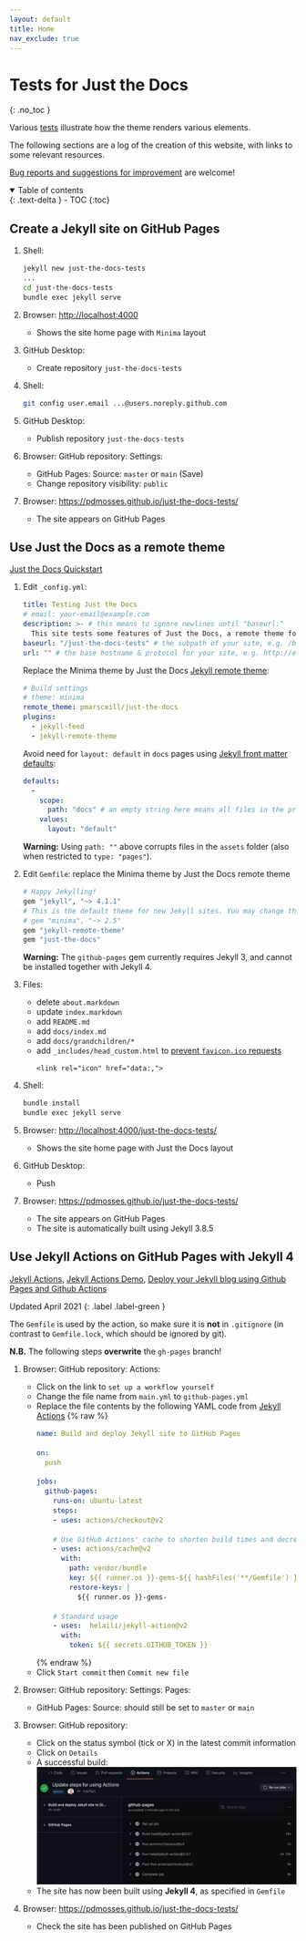```yaml
---
layout: default
title: Home
nav_exclude: true
---
```


# Tests for Just the Docs
{: .no_toc }

Various [tests](docs/) illustrate how the theme renders various elements.

The following sections are a log of the creation of this website, with links to some relevant resources.

[Bug reports and suggestions for improvement](https://github.com/pdmosses/just-the-docs-tests/issues) are welcome!

<details open markdown="block">
   <summary>
     Table of contents
   </summary>
   {: .text-delta }
 - TOC
 {:toc}
 </details>


## Create a Jekyll site on GitHub Pages

1.  Shell:
    ```sh
    jekyll new just-the-docs-tests
    ...
    cd just-the-docs-tests
    bundle exec jekyll serve
    ```

2.  Browser: <http://localhost:4000>
    - Shows the site home page with `Minima` layout

3.  GitHub Desktop:
    - Create repository `just-the-docs-tests`

4.  Shell:
    ```sh
    git config user.email ...@users.noreply.github.com
    ```
    
5.  GitHub Desktop:
    - Publish repository `just-the-docs-tests`

6.  Browser: GitHub repository: Settings:
    - GitHub Pages: Source: `master` or `main` (Save)
    - Change repository visibility: `public`

7. Browser: <https://pdmosses.github.io/just-the-docs-tests/>
    - The site appears on GitHub Pages

## Use Just the Docs as a remote theme

[Just the Docs Quickstart]

1.  Edit `_config.yml`:
    ```yaml
    title: Testing Just the Docs
    # email: your-email@example.com
    description: >- # this means to ignore newlines until "baseurl:"
      This site tests some features of Just the Docs, a remote theme for Jekyll on GitHub Pages.
    baseurl: "/just-the-docs-tests" # the subpath of your site, e.g. /blog
    url: "" # the base hostname & protocol for your site, e.g. http://example.com
    ```
    
    Replace the Minima theme by Just the Docs [Jekyll remote theme]\:
    ```yaml
    # Build settings
    # theme: minima
    remote_theme: pmarsceill/just-the-docs
    plugins:
      - jekyll-feed
      - jekyll-remote-theme
    ```
    
    Avoid need for `layout: default` in `docs` pages using [Jekyll front matter defaults]\:
    ```yaml
    defaults:
      -
        scope:
          path: "docs" # an empty string here means all files in the project
        values:
          layout: "default"
    ```
    **Warning:** Using `path: ""` above corrupts files in the `assets` folder (also when restricted to `type: "pages"`).

2.  Edit `Gemfile`: replace the Minima theme by Just the Docs remote theme
    ```ruby
    # Happy Jekylling!
    gem "jekyll", "~> 4.1.1"
    # This is the default theme for new Jekyll sites. You may change this to anything you like.
    # gem "minima", "~> 2.5"
    gem "jekyll-remote-theme"
    gem "just-the-docs"
    ```
    **Warning:** The `github-pages` gem currently requires Jekyll 3, and cannot be installed together with Jekyll 4.

3.  Files:
    - delete `about.markdown`
    - update `index.markdown`
    - add `README.md`
    - add `docs/index.md`
    - add `docs/grandchildren/*`
    - add `_includes/head_custom.html` to [prevent `favicon.ico` requests]
      ```
      <link rel="icon" href="data:,">
      ```
    
4.  Shell:
    ```sh
    bundle install
    bundle exec jekyll serve
    ```

5.  Browser: <http://localhost:4000/just-the-docs-tests/>
    - Shows the site home page with Just the Docs layout

6.  GitHub Desktop:
    - Push

7.  Browser: <https://pdmosses.github.io/just-the-docs-tests/>
    - The site appears on GitHub Pages
    - The site is automatically built using Jekyll 3.8.5

## Use Jekyll Actions on GitHub Pages with Jekyll 4

[Jekyll Actions], [Jekyll Actions Demo], [Deploy your Jekyll blog using Github Pages and Github Actions]

Updated April 2021
{: .label .label-green }

The `Gemfile` is used by the action, so make sure it is **not** in `.gitignore`
(in contrast to `Gemfile.lock`, which should be ignored by git).

**N.B.** The following steps **overwrite** the `gh-pages` branch!

1.  Browser: GitHub repository: Actions:
    - Click on the link to `set up a workflow yourself`
    - Change the file name from `main.yml` to `github-pages.yml`
    - Replace the file contents by the following YAML code from [Jekyll Actions]
      {% raw %}
      ```yaml
      name: Build and deploy Jekyll site to GitHub Pages

      on:
        push

      jobs:
        github-pages:
          runs-on: ubuntu-latest
          steps:
          - uses: actions/checkout@v2

          # Use GitHub Actions' cache to shorten build times and decrease load on servers
          - uses: actions/cache@v2
            with:
              path: vendor/bundle
              key: ${{ runner.os }}-gems-${{ hashFiles('**/Gemfile') }}
              restore-keys: |
                ${{ runner.os }}-gems-

          # Standard usage
          - uses:  helaili/jekyll-action@v2
            with:
              token: ${{ secrets.GITHUB_TOKEN }}
      ```
      {% endraw %}
    - Click `Start commit` then `Commit new file`

2.  Browser: GitHub repository: Settings: Pages:
    - GitHub Pages: Source: should still be set to `master` or `main`

3. Browser: GitHub repository:
    - Click on the status symbol (tick or X) in the latest commit information
    - Click on `Details`
    - A successful build: ![screenshot](assets/images/workflow-details.png)
    - The site has now been built using **Jekyll 4**, as specified in `Gemfile`

4.  Browser: <https://pdmosses.github.io/just-the-docs-tests/>
    - Check the site has been published on GitHub Pages


[Just the Docs Quickstart]: https://pmarsceill.github.io/just-the-docs/#quick-start-use-as-a-github-pages-remote-theme

[Jekyll remote theme]: https://github.com/benbalter/jekyll-remote-theme

[Jekyll front matter defaults]: https://jekyllrb.com/docs/configuration/front-matter-defaults/

[Prevent `favicon.ico` requests]: https://stackoverflow.com/questions/1321878/how-to-prevent-favicon-ico-requests

[Jekyll Actions]: https://jekyllrb.com/docs/continuous-integration/github-actions/

[Jekyll Actions Demo]: https://github.com/MichaelCurrin/jekyll-actions-quickstart

[Deploy your Jekyll blog using Github Pages and Github Actions]: https://sujaykundu.com/blog/post/deploy-jekyll-using-github-pages-and-github-actions#/

[GitHub Profile]: https://github.com/settings/profile

[Personal Access Tokens]: https://github.com/settings/tokens
